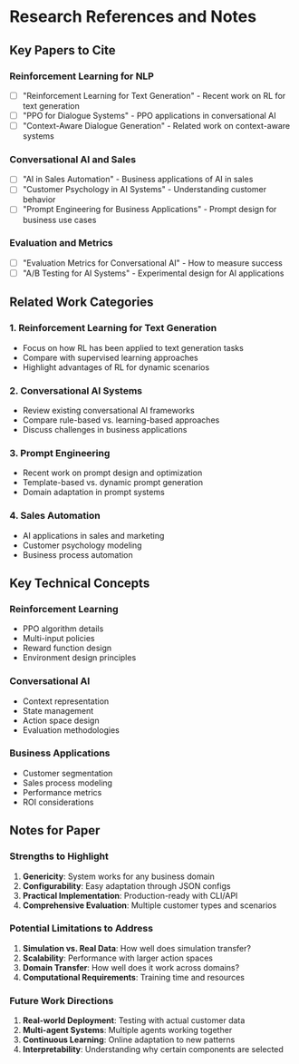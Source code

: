 # Research References and Notes

## Key Papers to Cite

### Reinforcement Learning for NLP
- [ ] "Reinforcement Learning for Text Generation" - Recent work on RL for text generation
- [ ] "PPO for Dialogue Systems" - PPO applications in conversational AI
- [ ] "Context-Aware Dialogue Generation" - Related work on context-aware systems

### Conversational AI and Sales
- [ ] "AI in Sales Automation" - Business applications of AI in sales
- [ ] "Customer Psychology in AI Systems" - Understanding customer behavior
- [ ] "Prompt Engineering for Business Applications" - Prompt design for business use cases

### Evaluation and Metrics
- [ ] "Evaluation Metrics for Conversational AI" - How to measure success
- [ ] "A/B Testing for AI Systems" - Experimental design for AI applications

## Related Work Categories

### 1. Reinforcement Learning for Text Generation
- Focus on how RL has been applied to text generation tasks
- Compare with supervised learning approaches
- Highlight advantages of RL for dynamic scenarios

### 2. Conversational AI Systems
- Review existing conversational AI frameworks
- Compare rule-based vs. learning-based approaches
- Discuss challenges in business applications

### 3. Prompt Engineering
- Recent work on prompt design and optimization
- Template-based vs. dynamic prompt generation
- Domain adaptation in prompt systems

### 4. Sales Automation
- AI applications in sales and marketing
- Customer psychology modeling
- Business process automation

## Key Technical Concepts

### Reinforcement Learning
- PPO algorithm details
- Multi-input policies
- Reward function design
- Environment design principles

### Conversational AI
- Context representation
- State management
- Action space design
- Evaluation methodologies

### Business Applications
- Customer segmentation
- Sales process modeling
- Performance metrics
- ROI considerations

## Notes for Paper

### Strengths to Highlight
1. **Genericity**: System works for any business domain
2. **Configurability**: Easy adaptation through JSON configs
3. **Practical Implementation**: Production-ready with CLI/API
4. **Comprehensive Evaluation**: Multiple customer types and scenarios

### Potential Limitations to Address
1. **Simulation vs. Real Data**: How well does simulation transfer?
2. **Scalability**: Performance with larger action spaces
3. **Domain Transfer**: How well does it work across domains?
4. **Computational Requirements**: Training time and resources

### Future Work Directions
1. **Real-world Deployment**: Testing with actual customer data
2. **Multi-agent Systems**: Multiple agents working together
3. **Continuous Learning**: Online adaptation to new patterns
4. **Interpretability**: Understanding why certain components are selected
